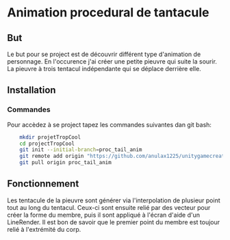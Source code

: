 # Animation procedural de tantacule

## But
Le but pour se project est de découvrir différent type d'animation de personnage.
En l'occurence j'ai créer une petite pieuvre qui suite la sourir. La pieuvre à trois tentacul indépendante qui se déplace derrière elle. 

## Installation

### Commandes
Pour accèdez à se project tapez les commandes suivantes dan git bash:
```bash
    mkdir projetTropCool
    cd projectTropCool
    git init --initial-branch=proc_tail_anim
    git remote add origin "https://github.com/anulax1225/unitygamecreation.git"
    git pull origin proc_tail_anim  
```

## Fonctionnement 
Les tentacule de la pieuvre sont générer via l'interpolation de plusieur point tout au long du tentacul.
Ceux-ci sont ensuite relié par des vecteur pour créer la forme du membre, puis il sont appliqué à l'écran d'aide d'un LineRender. Il est bon de savoir que le premier point du membre est toujour relié à l'extrémité du corp.